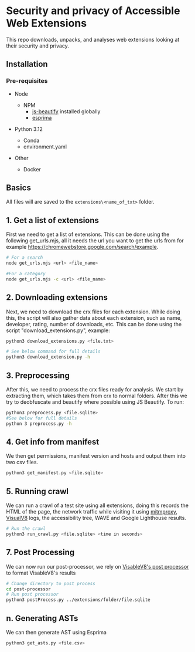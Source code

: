 # Security and privacy of Accessible Web Extensions

This repo downloads, unpacks, and analyses web extensions looking at their security and privacy.

## Installation

### Pre-requisites
* Node
  * NPM
    * [js-beautify](https://www.npmjs.com/package/js-beautify) installed globally
    * [esprima](https://github.com/jquery/esprima)

* Python 3.12
  * Conda
  * environment.yaml
  
* Other
  * Docker 
  
## Basics
All files will are saved to the ```extensions\<name_of_txt>``` folder.

## 1. Get a list of extensions
First we need to get a list of extensions. This can be done using the following get_urls.mjs, all it needs the url you want to get the urls from for example https://chromewebstore.google.com/search/example.
```bash
# For a search
node get_urls.mjs <url> <file_name>

#For a category
node get_urls.mjs -c <url> <file_name>
```

## 2. Downloading extensions
Next, we need to download the crx files for each extension. While doing this, the script will also gather data about each extension, such as name, developer, rating, number of downloads, etc. This can be done using the script "download_extensions.py", example: 
```bash 
python3 download_extensions.py <file.txt>

# See below command for full details
python3 download_extension.py -h
```

## 3. Preprocessing
After this, we need to process the crx files ready for analysis. We start by extracting them, which takes them from crx to normal folders. After this we try to
deobfuscate and beautify where possible using JS Beautify. To run:
```bash 
python3 preprocess.py <file.sqlite>
#See below for full details
python 3 preprocess.py -h
```

## 4. Get info from manifest
We then get permissions, manifest version and hosts and output them into two csv files.
```bash 
python3 get_manifest.py <file.sqlite> 
```

## 5. Running crawl
We can run a crawl of a test site using all extensions, doing this records the HTML of the page, the network traffic while visiting it using [mitmproxy](https://mitmproxy.org/), [VisualV8](https://github.com/wspr-ncsu/visiblev8/tree/master) logs, the accessibility tree, WAVE and Google Lighthouse results.
```bash
# Run the crawl
python3 run_crawl.py <file.sqlite> <time in seconds> 
```

## 7. Post Processing
We can now run our post-processor, we rely on [VisableV8's post processor](https://github.com/wspr-ncsu/visiblev8/tree/master/post-processor) to format VisableV8's results

```bash
# Change directory to post process
cd post-processor
# Run post processor
python3 postProcess.py ../extensions/folder/file.sqlite
```
## n. Generating ASTs
We can then generate AST using Esprima
```bash
python3 get_asts.py <file.csv>

